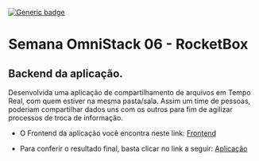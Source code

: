 [![Generic badge](https://img.shields.io/badge/node->=12.16.3-<COLOR>.svg)](https://shields.io/)


# Semana OmniStack 06 - RocketBox
## Backend da aplicação.

Desenvolvida uma aplicação de compartilhamento de arquivos em Tempo Real, com quem estiver na mesma pasta/sala.
Assim um time de pessoas, poderiam compartilhar dados uns com os outros para fim de agilizar processos de troca de informação.

* O Frontend da aplicação você encontra neste link: [Frontend](https://github.com/leocalmeida/omnistack06-frontend)

* Para conferir o resultado final, basta clicar no link a seguir: [Aplicação](https://omnistack-06-frontnd.herokuapp.com/)


